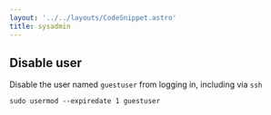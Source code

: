 ```yaml
---
layout: '../../layouts/CodeSnippet.astro'
title: sysadmin
---
```


## Disable user

Disable the user named `guestuser` from logging in, including via `ssh`

    sudo usermod --expiredate 1 guestuser
